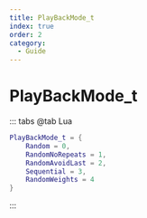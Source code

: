 ```yaml
---
title: PlayBackMode_t
index: true
order: 2
category:
  - Guide
---
```


# PlayBackMode_t
::: tabs
@tab Lua
```lua
PlayBackMode_t = {
    Random = 0,
    RandomNoRepeats = 1,
    RandomAvoidLast = 2,
    Sequential = 3,
    RandomWeights = 4
}
```
:::